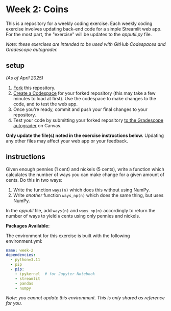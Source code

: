 # Week 2: Coins

This is a repository for a weekly coding exercise. Each weekly coding exercise involves updating back-end code for a simple Streamlit web app. For the most part, the "exercise" will be updates to the *apputil.py* file.

*Note: these exercises are intended to be used with GitHub Codespaces and Gradescope autograder.*

## setup

*(As of April 2025)*

1. [Fork](https://docs.github.com/en/pull-requests/collaborating-with-pull-requests/working-with-forks/fork-a-repo#forking-a-repository) this repository.
2. [Create a Codespace](https://docs.github.com/en/codespaces/developing-in-a-codespace/creating-a-codespace-for-a-repository#creating-a-codespace-for-a-repository) for your forked repository (this may take a few minutes to load at first). Use the codespace to make changes to the code, and to test the web app.
3. Once you're ready, commit and push your final changes to your repository.
4. Test your code by submitting your forked repository [to the Gradescope autograder](https://guides.gradescope.com/hc/en-us/articles/21865616724749-Submitting-a-Code-assignment) on Canvas.

**Only update the file(s) noted in the exercise instructions below.** Updating any other files may affect your web app or your feedback.

## instructions

Given enough pennies (1 cent) and nickels (5 cents), write a function which calculates the number of ways you can make change for a given amount of cents. Do this in two ways:

1. Write the function `ways(n)` which does this without using NumPy.
2. Write *another* function `ways_np(n)` which does the same thing, but uses NumPy.

In the *apputil* file, add `ways(n)` and `ways_np(n)` accordingly to return the number of ways to yield `n` cents using only pennies and nickels.

**Packages Available:**

The environment for this exercise is built with the following environment.yml:

```yml
name: week-2
dependencies:
  - python=3.11
  - pip
  - pip:
    - ipykernel  # for Jupyter Notebook
    - streamlit
    - pandas
    - numpy
```

*Note: you cannot update this environment. This is only shared as reference for you.*
